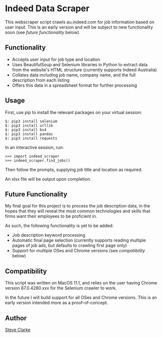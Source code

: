 # Indeed Data Scraper

This webscraper script crawls au.indeed.com for job information based on user input. This is an early version and will be subject to new functionality soon (see _future functionality_ below).

## Functionality

* Accepts user input for job type and location
* Uses BeautifulSoup and Selenium libraries in Python to extract data from the website's HTML structure (currently supports Indeed Australia)
* Collates data including job name, company name, and the full description from each listing 
* Offers this data in a spreadsheet format for further processing


## Usage
First, use pip to install the relevant packages on your virtual session:

```
$: pip3 install selenium
$: pip3 install urllib
$: pip3 install bs4
$: pip3 install pandas
$: pip3 install requests
```

In an interactive session, run:
```
>>> import indeed_scraper
>>> indeed_scraper.find_jobs()
```

Then follow the prompts, supplying job title and location as required.

An xlsx file will be output upon completion.

## Future Functionality

My final goal for this project is to process the job description data, in the hopes that they will reveal the most common technologies and skills that firms want their employees to be proficient in.

As such, the following functionality is yet to be added: 

* Job description keyword processing
* Automatic final page selection (currently supports reading multiple pages of job ads, but defaults to crawling first page only)
* Support for multiple OSes and Chrome versions (see _compatibility_ below)

## Compatibility

This script was written on MacOS 11.1, and relies on the user having Chrome version 87.0.4280.xxx for the Selenium crawler to work.

In the future I will build support for all OSes and Chrome versions. This is an early version intended more as a proof-of-concept.

## Author

[Steve Clarke](https://github.com/steve-clarke)

